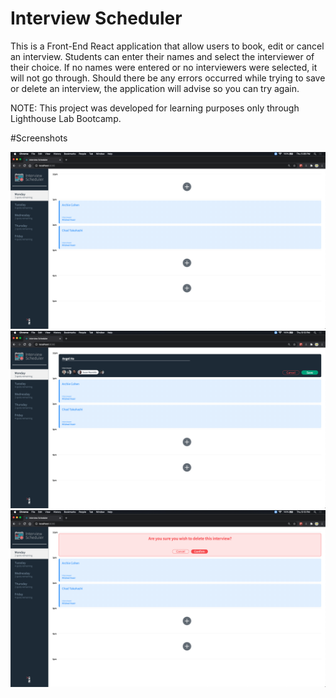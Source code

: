 # Interview Scheduler

This is a Front-End React application that allow users to book, edit or cancel an interview. Students can enter their names and select the interviewer of their choice. If no names were entered or no interviewers were selected, it will not go through. Should there be any errors occurred while trying to save or delete an interview, the application will advise so you can try again.

NOTE: This project was developed for learning purposes only through Lighthouse Lab Bootcamp.

#Screenshots

!["Booked Appointments"](https://github.com/Angel-Ho221/scheduler/blob/master/docs/Booked_Appointments.png?raw=true)
!["Student Name & Interviewer selector"](https://github.com/Angel-Ho221/scheduler/blob/master/docs/Student_Name_Input.png?raw=true)
!["Delete_Confirmation"](https://github.com/Angel-Ho221/scheduler/blob/master/docs/Delete_Confirmation.png?raw=true)
